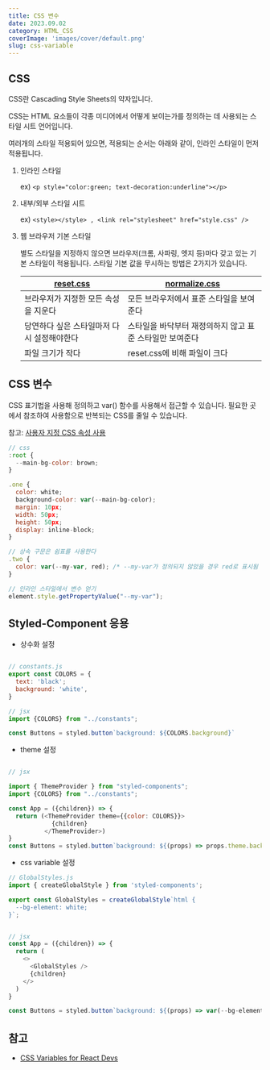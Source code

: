 ```yaml
---
title: CSS 변수
date: 2023.09.02
category: HTML_CSS
coverImage: 'images/cover/default.png'
slug: css-variable
---
```


## CSS
CSS란 Cascading Style Sheets의 약자입니다.

CSS는 HTML 요소들이 각종 미디어에서 어떻게 보이는가를 정의하는 데 사용되는 스타일 시트 언어입니다.

여러개의 스타일 적용되어 있으면, 적용되는 순서는 아래와 같이, 인라인 스타일이 먼저 적용됩니다.

1. 인라인 스타일 

    ex) `<p style="color:green; text-decoration:underline"></p>`

2. 내부/외부 스타일 시트

    ex) `<style></style> , <link rel="stylesheet" href="style.css" />`

3. 웹 브라우저 기본 스타일

    별도 스타일을 지정하지 않으면 브라우저(크롬, 사파링, 엣지 등)마다 갖고 있는 기본 스타일이 적용됩니다. 스타일 기본 값을 무시하는 방법은 2가지가 있습니다. 

    |[reset.css](https://gist.github.com/DavidWells/18e73022e723037a50d6)|[normalize.css](https://necolas.github.io/normalize.css/)|
    |--|--|
    |브라우저가 지정한 모든 속성을 지운다|모든 브라우저에서 표준 스타일을 보여준다|
    |당연하다 싶은 스타일마저 다시 설정해야한다|스타일을 바닥부터 재정의하지 않고 표준 스타일만 보여준다|
    |파일 크기가 작다|reset.css에 비해 파일이 크다|

## CSS 변수 

CSS 표기법을 사용해 정의하고 var() 함수를 사용해서 접근할 수 있습니다. 
필요한 곳에서 참조하여 사용함으로 반복되는 CSS를 줄일 수 있습니다. 

참고: [사용자 지정 CSS 속성 사용](https://developer.mozilla.org/ko/docs/Web/CSS/Using_CSS_custom_properties)


```js
// css
:root {
  --main-bg-color: brown;
}

.one {
  color: white;
  background-color: var(--main-bg-color);
  margin: 10px;
  width: 50px;
  height: 50px;
  display: inline-block;
}

// 상속 구문은 쉼표를 사용한다
.two {
  color: var(--my-var, red); /* --my-var가 정의되지 않았을 경우 red로 표시됨 */
}
```


```js
// 인라인 스타일에서 변수 얻기
element.style.getPropertyValue("--my-var");
```

## Styled-Component 응용

- 상수화 설정
```js

// constants.js
export const COLORS = {
  text: 'black';
  background: 'white',
}

// jsx
import {COLORS} from "../constants";

const Buttons = styled.button`background: ${COLORS.background}`
```

- theme 설정 

```js

// jsx

import { ThemeProvider } from "styled-components";
import {COLORS} from "../constants";

const App = ({children}) => {
  return (<ThemeProvider theme={{color: COLORS}}>
            {children}
          </ThemeProvider>)
}
const Buttons = styled.button`background: ${(props) => props.theme.background}`
```

- css variable 설정

```js
// GlobalStyles.js
import { createGlobalStyle } from 'styled-components';

export const GlobalStyles = createGlobalStyle`html {
  --bg-element: white;
}`;


// jsx
const App = ({children}) => {
  return (
    <>
      <GlobalStyles />
      {children}
    </>
  )
}

const Buttons = styled.button`background: ${(props) => var(--bg-element)}`
```

## 참고
- [CSS Variables for React Devs](https://www.joshwcomeau.com/css/css-variables-for-react-devs/)